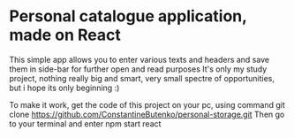 # Personal catalogue application, made on React

This simple app allows you to enter various texts and headers and save them in side-bar for further open and read purposes
It's only my study project, nothing really big and smart, very small spectre of opportunities, but i hope its only beginning :)

To make it work, get the code of this project on your pc, using command      git clone https://github.com/ConstantineButenko/personal-storage.git
Then go to your terminal and enter         npm start react
